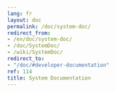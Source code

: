 ```yaml
---
lang: fr
layout: doc
permalink: /doc/system-doc/
redirect_from:
- /en/doc/system-doc/
- /doc/SystemDoc/
- /wiki/SystemDoc/
redirect_to:
- "/doc/#developer-documentation"
ref: 114
title: System Documentation
---
```

